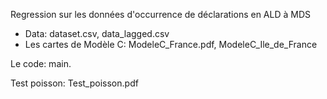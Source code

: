 Regression sur les données d'occurrence de déclarations en ALD à MDS
- Data: dataset.csv, data_lagged.csv
- Les cartes de Modèle C: ModeleC_France.pdf, ModeleC_Ile_de_France


Le code: main.

Test poisson: Test_poisson.pdf
